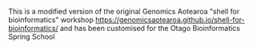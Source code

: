 This is a modified version of the original Genomics Aotearoa "shell for bioinformatics" workshop https://genomicsaotearoa.github.io/shell-for-bioinformatics/ and has been customised for the Otago Bioinformatics Spring School
